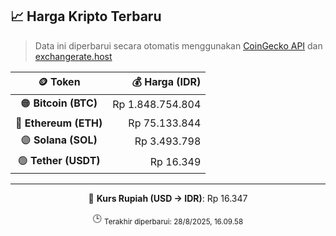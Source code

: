 

<!-- HARGA_KRIPTO -->
## 📈 Harga Kripto Terbaru

> Data ini diperbarui secara otomatis menggunakan [CoinGecko API](https://www.coingecko.com/) dan [exchangerate.host](https://exchangerate.host/)

<div align="center">

| 🪙 Token | 💰 Harga (IDR) |
|:------:|---------------:|
| 🟠 **Bitcoin (BTC)**   | Rp 1.848.754.804 |
| 🔵 **Ethereum (ETH)**  | Rp 75.133.844 |
| 🟣 **Solana (SOL)**    | Rp 3.493.798 |
| 🟢 **Tether (USDT)**   | Rp 16.349 |

---

💱 **Kurs Rupiah (USD → IDR)**: Rp 16.347

🕒 <sub>Terakhir diperbarui: 28/8/2025, 16.09.58</sub>

</div>
<!-- /HARGA_KRIPTO -->